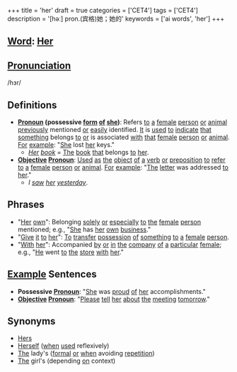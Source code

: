 +++
title = 'her'
draft = true
categories = ['CET4']
tags = ['CET4']
description = '[həː] pron.(宾格)她；她的'
keywords = ['ai words', 'her']
+++

## [Word](/post/word/): [Her](/post/her/)

## [Pronunciation](/post/pronunciation/)
/hɜr/

## Definitions
- **[Pronoun](/post/pronoun/) (possessive [form](/post/form/) [of](/post/of/) [she](/post/she/))**: Refers [to](/post/to/) [a](/post/a/) [female](/post/female/) [person](/post/person/) [or](/post/or/) [animal](/post/animal/) [previously](/post/previously/) mentioned [or](/post/or/) [easily](/post/easily/) identified. [It](/post/it/) is [used](/post/used/) [to](/post/to/) [indicate](/post/indicate/) [that](/post/that/) [something](/post/something/) belongs [to](/post/to/) [or](/post/or/) is associated [with](/post/with/) [that](/post/that/) [female](/post/female/) [person](/post/person/) [or](/post/or/) [animal](/post/animal/). [For](/post/for/) [example](/post/example/): "[She](/post/she/) lost [her](/post/her/) keys."
  - *[Her](/post/her/) [book](/post/book/)* = [The](/post/the/) [book](/post/book/) [that](/post/that/) belongs [to](/post/to/) [her](/post/her/).
- **[Objective](/post/objective/) [Pronoun](/post/pronoun/)**: [Used](/post/used/) [as](/post/as/) [the](/post/the/) [object](/post/object/) [of](/post/of/) [a](/post/a/) [verb](/post/verb/) [or](/post/or/) [preposition](/post/preposition/) [to](/post/to/) [refer](/post/refer/) [to](/post/to/) [a](/post/a/) [female](/post/female/) [person](/post/person/) [or](/post/or/) [animal](/post/animal/). [For](/post/for/) [example](/post/example/): "[The](/post/the/) [letter](/post/letter/) was addressed [to](/post/to/) [her](/post/her/)."
  - *I [saw](/post/saw/) [her](/post/her/) [yesterday](/post/yesterday/)*.
  
## Phrases
- "[Her](/post/her/) [own](/post/own/)": Belonging [solely](/post/solely/) [or](/post/or/) [especially](/post/especially/) [to](/post/to/) [the](/post/the/) [female](/post/female/) [person](/post/person/) mentioned; e.g., "[She](/post/she/) has [her](/post/her/) [own](/post/own/) [business](/post/business/)."
- "[Give](/post/give/) [it](/post/it/) [to](/post/to/) [her](/post/her/)": [To](/post/to/) [transfer](/post/transfer/) [possession](/post/possession/) [of](/post/of/) [something](/post/something/) [to](/post/to/) [a](/post/a/) [female](/post/female/) [person](/post/person/).
- "[With](/post/with/) [her](/post/her/)": Accompanied [by](/post/by/) [or](/post/or/) [in](/post/in/) [the](/post/the/) [company](/post/company/) [of](/post/of/) [a](/post/a/) [particular](/post/particular/) [female](/post/female/); e.g., "[He](/post/he/) went [to](/post/to/) [the](/post/the/) [store](/post/store/) [with](/post/with/) [her](/post/her/)."

## [Example](/post/example/) Sentences
- **Possessive [Pronoun](/post/pronoun/)**: "[She](/post/she/) was [proud](/post/proud/) [of](/post/of/) [her](/post/her/) accomplishments."
- **[Objective](/post/objective/) [Pronoun](/post/pronoun/)**: "[Please](/post/please/) [tell](/post/tell/) [her](/post/her/) [about](/post/about/) [the](/post/the/) [meeting](/post/meeting/) [tomorrow](/post/tomorrow/)."

## Synonyms
- [Hers](/post/hers/)
- [Herself](/post/herself/) ([when](/post/when/) [used](/post/used/) reflexively)
- [The](/post/the/) lady's ([formal](/post/formal/) [or](/post/or/) [when](/post/when/) avoiding [repetition](/post/repetition/))
- [The](/post/the/) girl's (depending [on](/post/on/) context)
